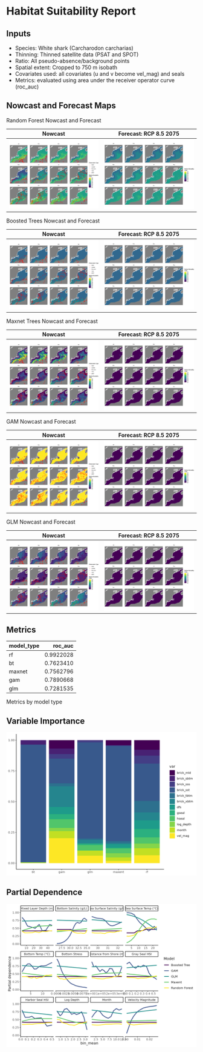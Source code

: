 Habitat Suitability Report
================

## Inputs

- Species: White shark (Carcharodon carcharias)
- Thinning: Thinned satellite data (PSAT and SPOT)
- Ratio: All pseudo-absence/background points
- Spatial extent: Cropped to 750 m isobath
- Covariates used: all covariates (u and v become vel_mag) and seals
- Metrics: evaluated using area under the receiver operator curve
  (roc_auc)

## Nowcast and Forecast Maps

Random Forest Nowcast and Forecast

| Nowcast | Forecast: RCP 8.5 2075 |
|:--:|:--:|
| ![](../../../../tidy_reports/versions/c11/100510/c11.100510.01_12_rf_compiled_casts.png) | ![](../../../../tidy_reports/versions/c11/100514/c11.100514.01_12_rf_compiled_casts.png) |

Boosted Trees Nowcast and Forecast

| Nowcast | Forecast: RCP 8.5 2075 |
|:--:|:--:|
| ![](../../../../tidy_reports/versions/c11/100510/c11.100510.01_12_bt_compiled_casts.png) | ![](../../../../tidy_reports/versions/c11/100514/c11.100514.01_12_bt_compiled_casts.png) |

Maxnet Trees Nowcast and Forecast

| Nowcast | Forecast: RCP 8.5 2075 |
|:--:|:--:|
| ![](../../../../tidy_reports/versions/c11/100510/c11.100510.01_12_maxent_compiled_casts.png) | ![](../../../../tidy_reports/versions/c11/100514/c11.100514.01_12_maxent_compiled_casts.png) |

GAM Nowcast and Forecast

| Nowcast | Forecast: RCP 8.5 2075 |
|:--:|:--:|
| ![](../../../../tidy_reports/versions/c11/100510/c11.100510.01_12_gam_compiled_casts.png) | ![](../../../../tidy_reports/versions/c11/100514/c11.100514.01_12_gam_compiled_casts.png) |

GLM Nowcast and Forecast

| Nowcast | Forecast: RCP 8.5 2075 |
|:--:|:--:|
| ![](../../../../tidy_reports/versions/c11/100510/c11.100510.01_12_glm_compiled_casts.png) | ![](../../../../tidy_reports/versions/c11/100514/c11.100514.01_12_glm_compiled_casts.png) |

## Metrics

| model_type |   roc_auc |
|:-----------|----------:|
| rf         | 0.9922028 |
| bt         | 0.7623410 |
| maxnet     | 0.7562796 |
| gam        | 0.7890668 |
| glm        | 0.7281535 |

Metrics by model type

## Variable Importance

![](m11.10051_tidy_compiled_files/figure-gfm/variable_importance-1.png)

## Partial Dependence

![](m11.10051_tidy_compiled_files/figure-gfm/partial_dependence-1.png)

